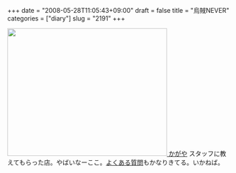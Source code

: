 +++
date = "2008-05-28T11:05:43+09:00"
draft = false
title = "烏賊NEVER"
categories = ["diary"]
slug = "2191"
+++

<a href="http://r.gnavi.co.jp/g344800/" target="_blank"><img src="http://ieiriblog.img.jugem.jp/20080528_457992.jpg" width="360" height="288" alt="" class="pict" />
かがや</a>
スタッフに教えてもらった店。やばいなーここ。<a href="http://r.gnavi.co.jp/g344800/menu3.htm" target="_blank">よくある質問</a>もかなりきてる。いかねば。

